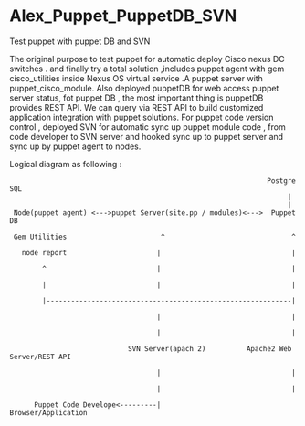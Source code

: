 # Alex_Puppet_PuppetDB_SVN
Test puppet with puppet DB and SVN

The original purpose to test puppet for automatic deploy Cisco nexus DC switches . and finally try a total solution ,includes puppet agent with gem cisco_utilities inside Nexus OS virtual service .A puppet server with puppet_cisco_module. Also deployed puppetDB for web access puppet server status, fot puppet DB , the most important thing is puppetDB provides REST API. We can query via REST API to build customized application integration with puppet solutions. For puppet code version control , deployed SVN for automatic sync up puppet module code , from code developer to SVN server and hooked sync up to puppet server and sync up by puppet agent to nodes.

Logical diagram as following :


                                                                   Postgre SQL
                                                                        |
                                                                        |
     Node(puppet agent) <--->puppet Server(site.pp / modules)<--->  Puppet DB

     Gem Utilities                       ^                               ^
    
       node report                      |                                |
       
            ^                           |                                |
            
            |                           |                                | 
            
            |------------------------------------------------------------|
            
                                        |                                |
                                        
                                        |                                | 
                                        
                                 SVN Server(apach 2)          Apache2 Web Server/REST API 
                                 
                                        |                                |
                                        
                                        |                                |
                                        
          Puppet Code Develope<---------|                       Browser/Application
          
                                                         
                                                         
